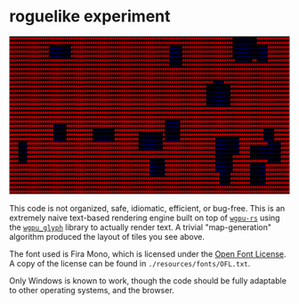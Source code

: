 # roguelike experiment

<center>
    <img src="render.png">
</center>

This code is not organized, safe, idiomatic, efficient, or bug-free. This is an extremely naive text-based rendering engine built on top of [`wgpu-rs`](https://github.com/gfx-rs/wgpu-rs) using the [`wgpu_glyph`](https://github.com/hecrj/wgpu_glyph) library to actually render text. A trivial "map-generation" algorithm produced the layout of tiles you see above.

The font used is Fira Mono, which is licensed under the [Open Font License](https://scripts.sil.org/cms/scripts/page.php). A copy of the license can be found in `./resources/fonts/OFL.txt`.

Only Windows is known to work, though the code should be fully adaptable to other operating systems, and the browser.

